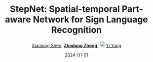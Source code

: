 ---
title: "StepNet: Spatial-temporal Part-aware Network for Sign Language Recognition"
collection: publications
permalink: /publication/StepNet-2024
date: 2024-01-01
doi: 10.1145/3656046
keywords: sign language recognition, network sign language, language recognition, 
venue: 'ACM ACM Transactions on Multimedia Computing, Communications, and Applications (TOMM)'
paperurl: 'https://zdzheng.xyz/files/TOMM-Xiaolong-sign.pdf'
author: '<a href="https://zdzheng.xyz/authors/Xiaolong-Shen" class="author">Xiaolong Shen</a>, <strong><a href="https://zdzheng.xyz/authors/Zhedong-Zheng" class="author">Zhedong Zheng</a></strong>, <a href="https://zdzheng.xyz/authors/Yi-Yang" class="author"> <img src= "https://zdzheng.xyz/coauthors/yi-yang.jpeg" alt="yi-yang" style="border-radius: 50%; height:20px; width:20px">Yi Yang</a>'
sqlauthor: '{"@type": "Person","name": "Xiaolong Shen"}, {"@type": "Person","name": "Zhedong Zheng"}, {"@type": "Person","name": "Yi Yang"}'
citation: ' Xiaolong Shen,  Zhedong Zheng,  Yi Yang, &quot;StepNet: Spatial-temporal Part-aware Network for Sign Language Recognition.&quot; ACM TOMM, 2024. DOI: 10.1145/3656046'
pub_year: '2024'
bib: >
    @article{shen2024stepnet,<br>author = "Shen, Xiaolong and Zheng, Zhedong and Yang, Yi",<br>title = "StepNet: Spatial-temporal Part-aware Network for Sign Language Recognition",<br>journal = "ACM TOMM",<br>url = "https://zdzheng.xyz/files/TOMM-Xiaolong-sign.pdf",<br>doi = "10.1145/3656046",<br>year = "2024"
    }

---